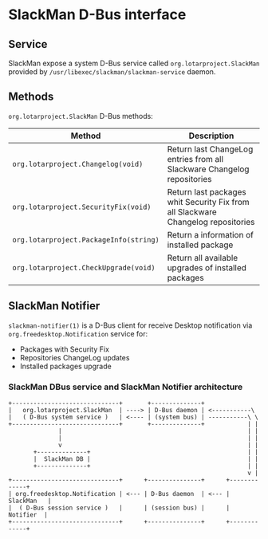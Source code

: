 # SlackMan D-Bus interface

## Service

SlackMan expose a system D-Bus service called `org.lotarproject.SlackMan`
provided by `/usr/libexec/slackman/slackman-service` daemon.

## Methods

`org.lotarproject.SlackMan` D-Bus methods:

Method                                 | Description
---------------------------------------|----------------------------------------
`org.lotarproject.Changelog(void)`     | Return last ChangeLog entries from all Slackware Changelog repositories
`org.lotarproject.SecurityFix(void)`   | Return last packages whit Security Fix from all Slackware Changelog repositories
`org.lotarproject.PackageInfo(string)` | Return a information of installed package
`org.lotarproject.CheckUpgrade(void)`  | Return all available upgrades of installed packages

## SlackMan Notifier

`slackman-notifier(1)` is a D-Bus client for receive Desktop notification via `org.freedesktop.Notification`
service for:

  - Packages with Security Fix
  - Repositories ChangeLog updates
  - Installed packages upgrade

### SlackMan DBus service and SlackMan Notifier architecture

    +------------------------------+       +--------------+
    |   org.lotarproject.SlackMan  | ----> | D-Bus daemon | <-----------\
    |   ( D-Bus system service )   | <---- | (system bus) | -----------\ \
    +------------------------------+       +--------------+            | |
                  |                                                    | |
                  |                                                    | |
                  v                                                    | |
           +--------------+                                            | |
           |  SlackMan DB |                                            | |
           +--------------+                                            | |
                                                                       v |
    +------------------------------+      +---------------+      +-------------+
    | org.freedesktop.Notification | <--- | D-Bus daemon  | <--- |  SlackMan   |
    |  ( D-Bus session service )   |      | (session bus) |      |   Notifier  |
    +------------------------------+      +---------------+      +-------------+
